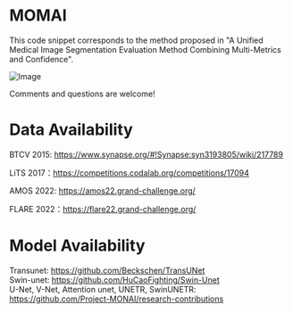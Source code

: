 # MOMAI

This code snippet corresponds to the method proposed in "A Unified Medical Image Segmentation Evaluation Method Combining Multi-Metrics and Confidence".

![Image](https://github.com/user-attachments/assets/31462282-3d92-4d71-b7b4-6a917630d90d)


Comments and questions are welcome! 

# Data Availability
BTCV 2015: https://www.synapse.org/#!Synapse:syn3193805/wiki/217789

LiTS 2017：https://competitions.codalab.org/competitions/17094

AMOS 2022: https://amos22.grand-challenge.org/

FLARE 2022：https://flare22.grand-challenge.org/

# Model Availability
Transunet: https://github.com/Beckschen/TransUNet  
Swin-unet: https://github.com/HuCaoFighting/Swin-Unet  
U-Net, V-Net, Attention unet, UNETR, SwinUNETR: https://github.com/Project-MONAI/research-contributions
